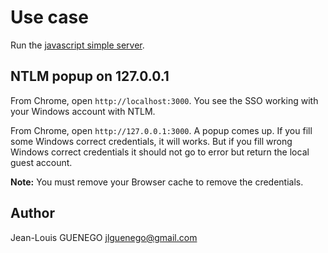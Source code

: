 # Use case

Run the [javascript simple server](../../examples/express-simple).

## NTLM popup on 127.0.0.1

From Chrome, open `http://localhost:3000`. You see the SSO working with your Windows account with NTLM.

From Chrome, open `http://127.0.0.1:3000`. A popup comes up. If you fill some Windows correct credentials, it will works. But if you fill wrong Windows correct credentials it should not go to error but return the local guest account.

**Note:** You must remove your Browser cache to remove the credentials.


## Author

Jean-Louis GUENEGO <jlguenego@gmail.com>
